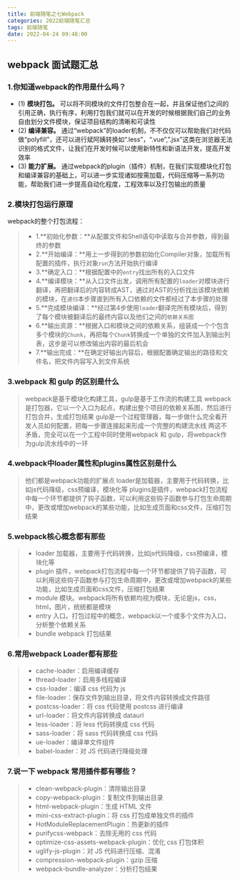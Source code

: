 ```yaml
---
title: 前端随笔之七Webpack
categories: 2022前端随笔汇总
tags: 前端随笔
date: 2022-04-24 09:48:00
---
```


## webpack 面试题汇总

### 1.你知道webpack的作用是什么吗？
* (1) **模块打包。** 可以将不同模块的文件打包整合在一起，并且保证他们之间的引用正确，执行有序，利用打包我们就可以在开发的时候根据我们自己的业务自由划分文件模块，保证项目结构的清晰和可读性
* (2) **编译兼容。** 通过“webpack”的loader机制，不不仅仅可以帮助我们对代码做“polyfill”，还可以进行斌阿姨转换如“.less”，“.vue”,”.jsx”这类在浏览器无法识别的格式文件，让我们在开发时候可以使用新特性和新语法开发，提高开发效率
* (3) **能力扩展。** 通过webpack的plugin（插件）机制，在我们实现模块化打包和编译兼容的基础上，可以进一步实现诸如按需加载，代码压缩等一系列功能，帮助我们进一步提高自动化程度，工程效率以及打包输出的质量

### 2.模块打包运行原理
webpack的整个打包流程：
> * 1.**初始化参数：**从配置文件和Shell语句中读取与合并参数，得到最终的参数
> * 2.**开始编译：**用上一步得到的参数初始化Compiler对象，加载所有配置的插件，执行对象`run`方法开始执行编译
> * 3.**确定入口：**根据配置中的`entry`找出所有的入口文件
> * 4.**编译模块：**从入口文件出发，调用所有配置的`loader`对模块进行翻译，再把翻译后的内容转成AST，通过对AST的分析找出该模块依赖的模块，在`递归`本步骤直到所有入口依赖的文件都经过了本步骤的处理
> * 5.**完成模块编译：**经过第4步使用`loader`翻译完所有模块后，得到了每个模块被翻译后的最终内容以及他们之间的`依赖关系图`
> * 6.**输出资源：**根据入口和模块之间的依赖关系，组装成一个个包含多个模块的`Chunk`，再把每个`Chunk`转换成一个单独的文件加入到输出列表，这步是可以修改输出内容的最后机会
> * 7.**输出完成：**在确定好输出内容后，根据配置确定输出的路径和文件名，把文件内容写入到文件系统


### 3.webpack 和 gulp 的区别是什么
> webpack是基于模块化构建工具，gulp是基于工作流的构建工具
> webpack是打包器，它以一个入口为起点，构建出整个项目的依赖关系图，然后进行打包合并，生成打包结果
> gulp是一个过程管理器，每一步做什么完全看开发人员如何配置，把每一步骤连接起来形成一个完整的构建流水线
> 两这不矛盾，完全可以在一个工程中同时使用webpack 和 gulp，将webpack作为gulp流水线中的一环

### 4.webpack中loader属性和plugins属性区别是什么
> 他们都是webpack功能的扩展点
> loader是加载器，主要用于代码转换，比如js代码降级，css预编译，模块化等
> plugins是插件，webpack打包流程中每一个环节都提供了钩子函数，可以利用这些钩子函数参与打包生命周期中，更改或增加webpack的某些功能，比如生成页面和css文件，压缩打包结果

### 5.webpack核心概念都有那些
> * loader
> 加载器，主要用于代码转换，比如js代码降级，css预编译，模块化等
> * plugin
> 插件，webpack打包流程中每一个环节都提供了钩子函数，可以利用这些钩子函数参与打包生命周期中，更改或增加webpack的某些功能，比如生成页面和css文件，压缩打包结果
> * module
> 模块。webpack将所有依赖均视为模块，无论是js，css，html，图片，统统都是模块
> * entry
> 入口。打包过程中的概念，webpack以一个或多个文件为入口，分析整个依赖关系
> * bundle
> webpack 打包结果

### 6.常用webpack Loader都有那些
> * cache-loader：启用编译缓存
> * thread-loader：启用多线程编译
> * css-loader：编译 css 代码为 js
> * file-loader：保存文件到输出目录，将文件内容转换成文件路径
> * postcss-loader：将 css 代码使用 postcss 进行编译
> * url-loader：将文件内容转换成 dataurl
> * less-loader：将 less 代码转换成 css 代码
> * sass-loader：将 sass 代码转换成 css 代码
> * ue-loader：编译单文件组件
> * babel-loader：对 JS 代码进行降级处理

### 7.说一下 webpack 常用插件都有哪些？
> * clean-webpack-plugin：清除输出目录
> * copy-webpack-plugin：复制文件到输出目录
> * html-webpack-plugin：生成 HTML 文件
> * mini-css-extract-plugin：将 css 打包成单独文件的插件
> * HotModuleReplacementPlugin：热更新的插件
> * purifycss-webpack：去除无用的 css 代码
> * optimize-css-assets-webpack-plugin：优化 css 打包体积
> * uglify-js-plugin：对 JS 代码进行压缩、混淆
> * compression-webpack-plugin：gzip 压缩
> * webpack-bundle-analyzer：分析打包结果